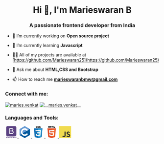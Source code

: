 <h1 align="center">Hi 👋, I'm Marieswaran B</h1>
<h3 align="center">A passionate frontend developer from India</h3>

- 🔭 I’m currently working on **Open source project**

- 🌱 I’m currently learning **Javascript**

- 👨‍💻 All of my projects are available at [https://github.com/Marieswaran25](https://github.com/Marieswaran25)

- 💬 Ask me about **HTML,CSS and Bootstrap**

- 📫 How to reach me **marieswaranbmw@gmail.com**

<h3 align="left">Connect with me:</h3>
<p align="left">
<a href="https://fb.com/maries.venkat" target="blank"><img align="center" src="https://raw.githubusercontent.com/rahuldkjain/github-profile-readme-generator/master/src/images/icons/Social/facebook.svg" alt="maries.venkat" height="30" width="40" /></a>
<a href="https://instagram.com/__maries.venkat__" target="blank"><img align="center" src="https://raw.githubusercontent.com/rahuldkjain/github-profile-readme-generator/master/src/images/icons/Social/instagram.svg" alt="__maries.venkat__" height="30" width="40" /></a>
</p>

<h3 align="left">Languages and Tools:</h3>
<p align="left"> <a href="https://getbootstrap.com" target="_blank" rel="noreferrer"> <img src="https://raw.githubusercontent.com/devicons/devicon/master/icons/bootstrap/bootstrap-plain-wordmark.svg" alt="bootstrap" width="40" height="40"/> </a> <a href="https://www.cprogramming.com/" target="_blank" rel="noreferrer"> <img src="https://raw.githubusercontent.com/devicons/devicon/master/icons/c/c-original.svg" alt="c" width="40" height="40"/> </a> <a href="https://www.w3schools.com/css/" target="_blank" rel="noreferrer"> <img src="https://raw.githubusercontent.com/devicons/devicon/master/icons/css3/css3-original-wordmark.svg" alt="css3" width="40" height="40"/> </a> <a href="https://www.w3.org/html/" target="_blank" rel="noreferrer"> <img src="https://raw.githubusercontent.com/devicons/devicon/master/icons/html5/html5-original-wordmark.svg" alt="html5" width="40" height="40"/> </a> <a href="https://developer.mozilla.org/en-US/docs/Web/JavaScript" target="_blank" rel="noreferrer"> <img src="https://raw.githubusercontent.com/devicons/devicon/master/icons/javascript/javascript-original.svg" alt="javascript" width="40" height="40"/> </a> </p>
